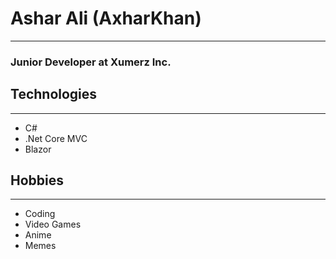 # **Ashar Ali (AxharKhan)**
---
### Junior Developer at Xumerz Inc.

## Technologies
---
- C#
- .Net Core MVC
- Blazor

## Hobbies
---
- Coding
- Video Games
- Anime
- Memes